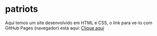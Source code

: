 # patriots
 
Aqui temos um site desenvolvido em HTML e CSS, o link para ve-lo com GitHub Pages (navegador) está aqui: <a href="https://kauansundays.github.io/patriots/patriots.html" target="_blank">Clique aqui</a>
